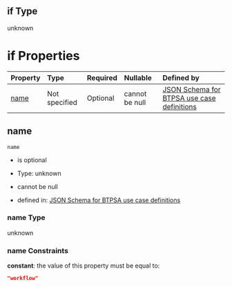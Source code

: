 ## if Type

unknown

# if Properties

| Property      | Type          | Required | Nullable       | Defined by                                                                                                                                                                                                          |
| :------------ | :------------ | :------- | :------------- | :------------------------------------------------------------------------------------------------------------------------------------------------------------------------------------------------------------------ |
| [name](#name) | Not specified | Optional | cannot be null | [JSON Schema for BTPSA use case definitions](btpsa-usecase-properties-services-items-allof-1-then-allof-115-if-properties-name.md "undefined#/properties/services/items/allOf/1/then/allOf/115/if/properties/name") |

## name



`name`

*   is optional

*   Type: unknown

*   cannot be null

*   defined in: [JSON Schema for BTPSA use case definitions](btpsa-usecase-properties-services-items-allof-1-then-allof-115-if-properties-name.md "undefined#/properties/services/items/allOf/1/then/allOf/115/if/properties/name")

### name Type

unknown

### name Constraints

**constant**: the value of this property must be equal to:

```json
"workflow"
```
